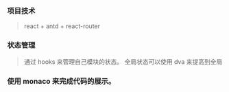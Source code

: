 ### 项目技术
> react + antd + react-router 

### 状态管理
> 通过 hooks 来管理自己模块的状态。
> 全局状态可以使用 dva 来提高到全局

### 使用 monaco 来完成代码的展示。
